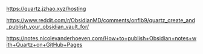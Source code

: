 
https://quartz.jzhao.xyz/hosting

https://www.reddit.com/r/ObsidianMD/comments/onflb9/quartz_create_and_publish_your_obsidian_vault_for/

https://notes.nicolevanderhoeven.com/How+to+publish+Obsidian+notes+with+Quartz+on+GitHub+Pages

